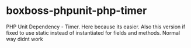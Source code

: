 boxboss-phpunit-php-timer
=========================

PHP Unit Dependency - Timer. Here because its easier. Also this version if fixed to use static instead of instantiated for fields and methods. Normal way didnt work